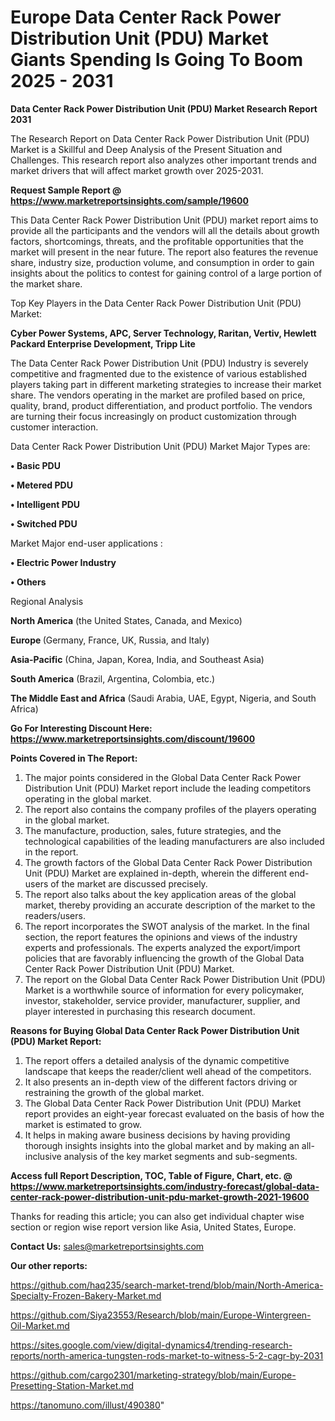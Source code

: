 # Europe Data Center Rack Power Distribution Unit (PDU) Market Giants Spending Is Going To Boom 2025 - 2031

<strong>Data Center Rack Power Distribution Unit (PDU) Market Research Report 2031</strong>

The Research Report on Data Center Rack Power Distribution Unit (PDU) Market is a Skillful and Deep Analysis of the Present Situation and Challenges. This research report also analyzes other important trends and market drivers that will affect market growth over 2025-2031.

<strong>Request Sample Report @ <a href=https://www.marketreportsinsights.com/sample/19600>https://www.marketreportsinsights.com/sample/19600</a></strong>

This Data Center Rack Power Distribution Unit (PDU) market report aims to provide all the participants and the vendors will all the details about growth factors, shortcomings, threats, and the profitable opportunities that the market will present in the near future. The report also features the revenue share, industry size, production volume, and consumption in order to gain insights about the politics to contest for gaining control of a large portion of the market share.

Top Key Players in the Data Center Rack Power Distribution Unit (PDU) Market:

<strong>Cyber Power Systems, APC, Server Technology, Raritan, Vertiv, Hewlett Packard Enterprise Development, Tripp Lite</strong>

The Data Center Rack Power Distribution Unit (PDU) Industry is severely competitive and fragmented due to the existence of various established players taking part in different marketing strategies to increase their market share. The vendors operating in the market are profiled based on price, quality, brand, product differentiation, and product portfolio. The vendors are turning their focus increasingly on product customization through customer interaction.

Data Center Rack Power Distribution Unit (PDU) Market Major Types are:

<strong>• Basic PDU

• Metered PDU

• Intelligent PDU

• Switched PDU</strong>

Market Major end-user applications :

<strong>• Electric Power Industry

• Others</strong>

Regional Analysis

</u><strong><b>North America</b></strong> (the United States, Canada, and Mexico)

<strong><b>Europe </b></strong>(Germany, France, UK, Russia, and Italy)

<strong><b>Asia-Pacific</b></strong> (China, Japan, Korea, India, and Southeast Asia)

<strong><b>South America</b></strong> (Brazil, Argentina, Colombia, etc.)

<strong><b>The Middle East and Africa</b></strong> (Saudi Arabia, UAE, Egypt, Nigeria, and South Africa)

<strong>Go For Interesting Discount Here: <a href=https://www.marketreportsinsights.com/discount/19600>https://www.marketreportsinsights.com/discount/19600</a></strong>

<strong>Points Covered in The Report:</strong>
<ol>
  <li>The major points considered in the Global Data Center Rack Power Distribution Unit (PDU) Market report include the leading competitors operating in the global market.</li>
  <li>The report also contains the company profiles of the players operating in the global market.</li>
  <li>The manufacture, production, sales, future strategies, and the technological capabilities of the leading manufacturers are also included in the report.</li>
  <li>The growth factors of the Global Data Center Rack Power Distribution Unit (PDU) Market are explained in-depth, wherein the different end-users of the market are discussed precisely.</li>
  <li>The report also talks about the key application areas of the global market, thereby providing an accurate description of the market to the readers/users.</li>
  <li>The report incorporates the SWOT analysis of the market. In the final section, the report features the opinions and views of the industry experts and professionals. The experts analyzed the export/import policies that are favorably influencing the growth of the Global Data Center Rack Power Distribution Unit (PDU) Market.</li>
  <li>The report on the Global Data Center Rack Power Distribution Unit (PDU) Market is a worthwhile source of information for every policymaker, investor, stakeholder, service provider, manufacturer, supplier, and player interested in purchasing this research document.</li>
</ol>
<strong>Reasons for Buying Global Data Center Rack Power Distribution Unit (PDU) Market Report:</strong>

<ol>
  <li>The report offers a detailed analysis of the dynamic competitive landscape that keeps the reader/client well ahead of the competitors.</li>
  <li>It also presents an in-depth view of the different factors driving or restraining the growth of the global market.</li>
  <li>The Global Data Center Rack Power Distribution Unit (PDU) Market report provides an eight-year forecast evaluated on the basis of how the market is estimated to grow.</li>
  <li>It helps in making aware business decisions by having providing thorough insights insights into the global market and by making an all-inclusive analysis of the key market segments and sub-segments.</li>
</ol>
<strong>Access full Report Description, TOC, Table of Figure, Chart, etc. @ <a href=https://www.marketreportsinsights.com/industry-forecast/global-data-center-rack-power-distribution-unit-pdu-market-growth-2021-19600>https://www.marketreportsinsights.com/industry-forecast/global-data-center-rack-power-distribution-unit-pdu-market-growth-2021-19600</a></strong>


Thanks for reading this article; you can also get individual chapter wise section or region wise report version like Asia, United States, Europe.

<strong>Contact Us:</strong>
sales@marketreportsinsights.com

<strong>Our other reports:</strong>

<a href=https://github.com/haq235/search-market-trend/blob/main/North-America-Specialty-Frozen-Bakery-Market.md>https://github.com/haq235/search-market-trend/blob/main/North-America-Specialty-Frozen-Bakery-Market.md</a>

<a href=https://github.com/Siya23553/Research/blob/main/Europe-Wintergreen-Oil-Market.md>https://github.com/Siya23553/Research/blob/main/Europe-Wintergreen-Oil-Market.md</a>

<a href=https://sites.google.com/view/digital-dynamics4/trending-research-reports/north-america-tungsten-rods-market-to-witness-5-2-cagr-by-2031>https://sites.google.com/view/digital-dynamics4/trending-research-reports/north-america-tungsten-rods-market-to-witness-5-2-cagr-by-2031</a>

<a href=https://github.com/cargo2301/marketing-strategy/blob/main/Europe-Presetting-Station-Market.md>https://github.com/cargo2301/marketing-strategy/blob/main/Europe-Presetting-Station-Market.md</a>

<a href=https://tanomuno.com/illust/490380>https://tanomuno.com/illust/490380</a>"
